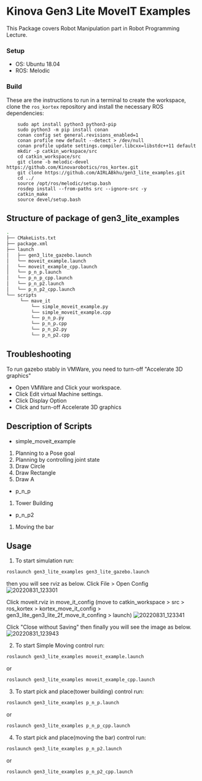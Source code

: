# Kinova Gen3 Lite MoveIT Examples

This Package covers Robot Manipulation part in Robot Programming Lecture.

### Setup

* OS: Ubuntu 18.04 
* ROS: Melodic


### Build

These are the instructions to run in a terminal to create the workspace, clone the `ros_kortex` repository and install the necessary ROS dependencies:

        sudo apt install python3 python3-pip
        sudo python3 -m pip install conan
        conan config set general.revisions_enabled=1
        conan profile new default --detect > /dev/null
        conan profile update settings.compiler.libcxx=libstdc++11 default
        mkdir -p catkin_workspace/src
        cd catkin_workspace/src
        git clone -b melodic-devel https://github.com/Kinovarobotics/ros_kortex.git 
        git clone https://github.com/AIRLABkhu/gen3_lite_examples.git
        cd ../
        source /opt/ros/melodic/setup.bash
        rosdep install --from-paths src --ignore-src -y
        catkin_make
        source devel/setup.bash

## Structure of package of gen3_lite_examples
```sh
.
├── CMakeLists.txt
├── package.xml
├── launch
│   ├── gen3_lite_gazebo.launch
│   └── moveit_example.launch
│   └── moveit_example_cpp.launch
│   └── p_n_p.launch
│   └── p_n_p_cpp.launch
│   └── p_n_p2.launch
│   └── p_n_p2_cpp.launch
└── scripts
     └── mave_it
         └── simple_moveit_example.py
         └── simple_moveit_example.cpp
         └── p_n_p.py
         └── p_n_p.cpp
         └── p_n_p2.py
         └── p_n_p2.cpp
```

## Troubleshooting
To run gazebo stably in VMWare, you need to turn-off "Accelerate 3D graphics"
* Open VMWare and Click your workspace.
* Click Edit virtual Machine settings.
* Click Display Option
* Click and turn-off Accelerate 3D graphics


## Description of Scripts 
* simple_moveit_example
1. Planning to a Pose goal
2. Planning by controlling joint state
3. Draw Circle
4. Draw Rectangle
5. Draw A 
* p_n_p
1. Tower Building
* p_n_p2
1. Moving the bar


## Usage

1. To start simulation run:
```sh
roslaunch gen3_lite_examples gen3_lite_gazebo.launch
```
then you will see rviz as below. 
Click File > Open Config
![20220831_123301](https://user-images.githubusercontent.com/75155964/187586935-f7c4f8ce-1ad4-45dc-be82-0c5d9887967d.png)


Click moveit.rviz in move_it_config (move to catkin_workspace > src > ros_kortex > kortex_move_it_config > gen3_lite_gen3_lite_2f_move_it_confing > launch)
![20220831_123341](https://user-images.githubusercontent.com/75155964/187586943-54bc83af-0b2a-4844-bd66-ccb62c9876bd.png)

Click "Close without Saving" then finally you will see the image as below.
![20220831_123943](https://user-images.githubusercontent.com/75155964/187587566-1d1892cf-9a00-42cb-be2b-e6910665e61e.png)


2. To start Simple Moving control run:
```sh
roslaunch gen3_lite_examples moveit_example.launch
```
or
```sh
roslaunch gen3_lite_examples moveit_example_cpp.launch
```

3. To start pick and place(tower building) control run:
```sh
roslaunch gen3_lite_examples p_n_p.launch
```
or
```sh
roslaunch gen3_lite_examples p_n_p_cpp.launch
```

4. To start pick and place(moving the bar) control run:
```sh
roslaunch gen3_lite_examples p_n_p2.launch
```
or
```sh
roslaunch gen3_lite_examples p_n_p2_cpp.launch
```
